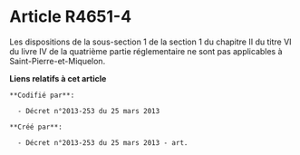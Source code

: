 # Article R4651-4

Les dispositions de la sous-section 1 de la section 1 du chapitre II du titre VI du livre IV de la quatrième partie
réglementaire ne sont pas applicables à Saint-Pierre-et-Miquelon.

**Liens relatifs à cet article**

	**Codifié par**:

	  - Décret n°2013-253 du 25 mars 2013

	**Créé par**:

	  - Décret n°2013-253 du 25 mars 2013 - art.
